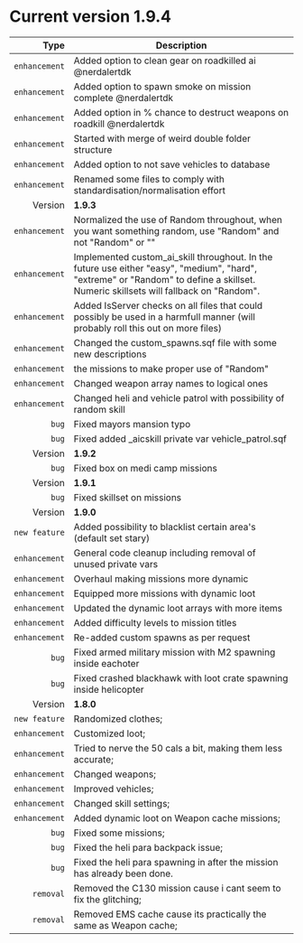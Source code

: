 # Current version 1.9.4

Type | Description
------------: | -------------
`enhancement` | Added option to clean gear on roadkilled ai @nerdalertdk
`enhancement` | Added option to spawn smoke on mission complete @nerdalertdk
`enhancement` | Added option in % chance to destruct weapons on roadkill @nerdalertdk
`enhancement` | Started with merge of weird double folder structure
`enhancement` | Added option to not save vehicles to database
`enhancement` | Renamed some files to comply with standardisation/normalisation effort
Version | **1.9.3**
`enhancement` | Normalized the use of Random throughout, when you want something random, use "Random" and not "Random" or ""
`enhancement` | Implemented custom_ai_skill throughout. In the future use either "easy", "medium", "hard", "extreme" or "Random" to define a skillset. Numeric skillsets will fallback on "Random".
`enhancement` | Added IsServer checks on all files that could possibly be used in a harmfull manner (will probably roll this out on more files)
`enhancement` | Changed the custom_spawns.sqf file with some new descriptions
`enhancement` | the missions to make proper use of "Random"
`enhancement` | Changed weapon array names to logical ones
`enhancement` | Changed heli and vehicle patrol with possibility of random skill
`bug` | Fixed mayors mansion typo
`bug` | Fixed added _aicskill private var vehicle_patrol.sqf
Version | **1.9.2**
`bug` | Fixed box on medi camp missions
Version | **1.9.1**
`bug` | Fixed skillset on missions
Version | **1.9.0**
`new feature` | Added possibility to blacklist certain area's (default set stary)
`enhancement` | General code cleanup including removal of unused private vars
`enhancement` | Overhaul making missions more dynamic
`enhancement` | Equipped more missions with dynamic loot
`enhancement` | Updated the dynamic loot arrays with more items
`enhancement` | Added difficulty levels to mission titles
`enhancement` | Re-added custom spawns as per request
`bug` | Fixed armed military mission with M2 spawning inside eachoter
`bug` | Fixed crashed blackhawk with loot crate spawning inside helicopter
Version | **1.8.0**
`new feature` | Randomized clothes;
`enhancement` | Customized loot;
`enhancement` | Tried to nerve the 50 cals a bit, making them less accurate;
`enhancement` | Changed weapons;
`enhancement` | Improved vehicles;
`enhancement` | Changed skill settings;
`enhancement` | Added dynamic loot on Weapon cache missions;
`bug` | Fixed some missions;
`bug` | Fixed the heli para backpack issue;
`bug` | Fixed the heli para spawning in after the mission has already been done.
`removal` | Removed the C130 mission cause i cant seem to fix the glitching;
`removal` | Removed EMS cache cause its practically the same as Weapon cache;
